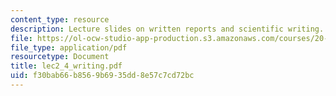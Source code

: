 ```yaml
---
content_type: resource
description: Lecture slides on written reports and scientific writing.
file: https://ol-ocw-studio-app-production.s3.amazonaws.com/courses/20-109-laboratory-fundamentals-in-biological-engineering-fall-2007/f30bab66b8569b6935dd8e57c7cd72bc_lec2_4_writing.pdf
file_type: application/pdf
resourcetype: Document
title: lec2_4_writing.pdf
uid: f30bab66-b856-9b69-35dd-8e57c7cd72bc
---
```


